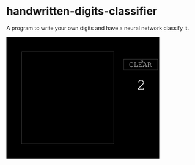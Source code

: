 # handwritten-digits-classifier
A program to write your own digits and have a neural network classify it.

<img src="Handwritten_Digits_Demo.gif" width=400>
